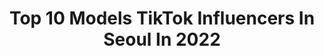 ---
title: Top 10 Models TikTok Influencers In Seoul In 2022
description: >-
  Find top models TikTok influencers in Seoul in 2022. Most popular hashtags: #model #fyp #korea #foryou.
platform: TikTok
hits: 5
text_top: Analyze the best TikTok accounts on inBeat.
text_bottom: Our database aggregates 5 TikTok influencers like this in Seoul, South Korea for you to collaborate.
profiles:
  - username: "ooohrena"
    fullname: >-
      Renata Uchôa
    bio: >-
      Model Seoul, Korea. From 🇧🇷 Brazil
    location: "South Korea"
    followers: 119600
    engagement: 1002
    commentsToLikes: 0.013603
    id: ckbf9cjvx06xs0j234b4nc614
    verified: false
    hashtags: "#model, #brazilian, #korea, #dueto"
  - username: "itsleonardlim"
    fullname: >-
      Leonard Lim
    bio: >-
      Currently in: Seoul Model, Former Athlete, and Entrepreneur
    location: "South Korea"
    followers: 4486
    engagement: 674
    commentsToLikes: 0.022460
    id: ck9fq4cjqaiev0j78g02wzvah
    verified: false
    hashtags: "#foryou, #justforyou, #fyp, #foryoupage"
  - username: "nastya.jung"
    fullname: >-
      Nana
    bio: >-
      한국에 사는 나나에요 🌸 Russian model living in Korea Instagram:Nastya.jung
    location: "South Korea"
    followers: 127100
    engagement: 617
    commentsToLikes: 0.020821
    id: ckb8ybc5edn270j233j1ywvbq
    verified: false
    hashtags: "#korea, #onemillionauditionkr, #foryou, #recomendation"
  - username: "jiejie_seoul"
    fullname: >-
      서울언니
    bio: >-
      ✨✨✨
    location: "South Korea"
    followers: 65100
    engagement: 461
    commentsToLikes: 0.025538
    id: ck920job4ehg80j7839rxyklr
    verified: false
    hashtags: "#model, #fyp, #fup, #tlog"
  - username: "minton_harin"
    fullname: >-
      김하린
    bio: >-
      𝕂𝕀𝕄 ℍ𝔸ℝ𝕀ℕ 金荷潾 𝕄𝕪 𝕙𝕠𝕓𝕓𝕪 𝕚𝕤 𝕓𝕒𝕕𝕞𝕚𝕟𝕥𝕠𝕟. 민턴하린
    location: "South Korea"
    followers: 17000
    engagement: 273
    commentsToLikes: 0.006179
    id: ckbqdf7nrzcur0j23f145kr7o
    verified: false
    hashtags: "#tiktok, #flex, #tiktokkorea, #yonex"
  - username: "iamjina_kim"
    fullname: >-
      Jina kim 김지나
    bio: >-
      MODEL
    location: "South Korea"
    followers: 420900
    engagement: 647
    commentsToLikes: 0.024393
    id: ck8nbet0l9jop0j78u56elr2q
    verified: true
    hashtags: "#asian, #korea, #fyp, #korean"
  - username: "jun.haem"
    fullname: >-
      정현 HYUN
    bio: >-
      2019 Mister international korea🇰🇷 fitness model DJ
    location: "South Korea"
    followers: 789400
    engagement: 1199
    commentsToLikes: 0.035546
    id: ckbqloqlr6u6u0j23dirxgmzr
    verified: true
    hashtags: "#exercise, #fittok, #abs, #bts"
  - username: "hayoungbeen"
    fullname: >-
      Hayoung Been
    bio: >-
      Hi I'm Hayoung. I'm a pianist, composer, singer and a model. Nice to enter here♡
    location: "South Korea"
    followers: 8658
    engagement: 907
    commentsToLikes: 0.130212
    id: ck9jzci2g84xk0j78b6giyzxt
    verified: false
    hashtags: "#singer, #girl, #dance, #youtuber"
  - username: "evan185_"
    fullname: >-
      EVAN🧡
    bio: >-
      Korean model.🙌🏻🧡
    location: "South Korea"
    followers: 134900
    engagement: 1290
    commentsToLikes: 0.032765
    id: ckcofxaxn2z700j23dj5t0obl
    verified: false
    hashtags: "#model, #koreaman, #korea, #g9"
  - username: "jack00426"
    fullname: >-
      jackson
    bio: >-
      황성현/ Jackson 🇰🇷/21 🇺🇸/19 model / hotelier 👫International couple💞
    location: "South Korea"
    followers: 34800
    engagement: 1473
    commentsToLikes: 0.032809
    id: ckb18ycq1wxl30j23jrzlix6d
    verified: false
    hashtags: "#fyp, #bts, #dynamite, #duet"
---